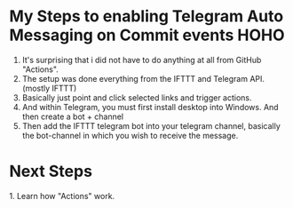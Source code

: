 <h1>My Steps to enabling Telegram Auto Messaging on Commit events HOHO</h1>

1. It's surprising that i did not have to do anything at all from GitHub "Actions".
2. The setup was done everything from the IFTTT and Telegram API. (mostly IFTTT)
3. Basically just point and click selected links and trigger actions.
4. And within Telegram, you must first install desktop into Windows. And then create a bot + channel
5. Then add the IFTTT telegram bot into your telegram channel, basically the bot-channel in which you wish to receive the message.


<h1> Next Steps </h1>
1. Learn how "Actions" work.


